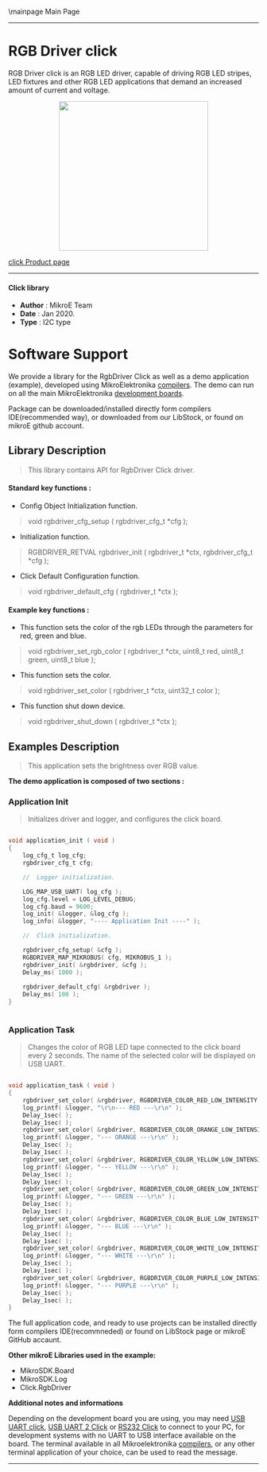 \mainpage Main Page
 
 

---
# RGB Driver click

RGB Driver click is an RGB LED driver, capable of driving RGB LED stripes, LED fixtures and other RGB LED applications that demand an increased amount of current and voltage.

<p align="center">
  <img src="https://download.mikroe.com/images/click_for_ide/rgbdriver_click.png" height=300px>
</p>

[click Product page](https://www.mikroe.com/rgb-driver-click)

---


#### Click library 

- **Author**        : MikroE Team
- **Date**          : Jan 2020.
- **Type**          : I2C type


# Software Support

We provide a library for the RgbDriver Click 
as well as a demo application (example), developed using MikroElektronika 
[compilers](https://shop.mikroe.com/compilers). 
The demo can run on all the main MikroElektronika [development boards](https://shop.mikroe.com/development-boards).

Package can be downloaded/installed directly form compilers IDE(recommended way), or downloaded from our LibStock, or found on mikroE github account. 

## Library Description

> This library contains API for RgbDriver Click driver.

#### Standard key functions :

- Config Object Initialization function.
> void rgbdriver_cfg_setup ( rgbdriver_cfg_t *cfg ); 
 
- Initialization function.
> RGBDRIVER_RETVAL rgbdriver_init ( rgbdriver_t *ctx, rgbdriver_cfg_t *cfg );

- Click Default Configuration function.
> void rgbdriver_default_cfg ( rgbdriver_t *ctx );


#### Example key functions :

- This function sets the color of the rgb LEDs through the parameters for red, green and blue.
> void rgbdriver_set_rgb_color ( rgbdriver_t *ctx, uint8_t red, uint8_t green, uint8_t blue );
 
- This function sets the color.
> void rgbdriver_set_color ( rgbdriver_t *ctx, uint32_t color );

- This function shut down device.
> void rgbdriver_shut_down ( rgbdriver_t *ctx );

## Examples Description

> This application sets the brightness over RGB value.

**The demo application is composed of two sections :**

### Application Init 

> Initializes driver and logger, and configures the click board.

```c

void application_init ( void )
{
    log_cfg_t log_cfg;
    rgbdriver_cfg_t cfg;

    //  Logger initialization.

    LOG_MAP_USB_UART( log_cfg );
    log_cfg.level = LOG_LEVEL_DEBUG;
    log_cfg.baud = 9600;
    log_init( &logger, &log_cfg );
    log_info( &logger, "---- Application Init ----" );

    //  Click initialization.

    rgbdriver_cfg_setup( &cfg );
    RGBDRIVER_MAP_MIKROBUS( cfg, MIKROBUS_1 );
    rgbdriver_init( &rgbdriver, &cfg );
    Delay_ms( 1000 );
    
    rgbdriver_default_cfg( &rgbdriver );
    Delay_ms( 100 );
}
  
```

### Application Task

> Changes the color of RGB LED tape connected to the click board every 2 seconds.
> The name of the selected color will be displayed on USB UART.

```c

void application_task ( void )
{
    rgbdriver_set_color( &rgbdriver, RGBDRIVER_COLOR_RED_LOW_INTENSITY );
    log_printf( &logger, "\r\n--- RED ---\r\n" );
    Delay_1sec( );
    Delay_1sec( );
    rgbdriver_set_color( &rgbdriver, RGBDRIVER_COLOR_ORANGE_LOW_INTENSITY );
    log_printf( &logger, "--- ORANGE ---\r\n" );
    Delay_1sec( );
    Delay_1sec( );
    rgbdriver_set_color( &rgbdriver, RGBDRIVER_COLOR_YELLOW_LOW_INTENSITY );
    log_printf( &logger, "--- YELLOW ---\r\n" );
    Delay_1sec( );
    Delay_1sec( );
    rgbdriver_set_color( &rgbdriver, RGBDRIVER_COLOR_GREEN_LOW_INTENSITY );
    log_printf( &logger, "--- GREEN ---\r\n" );
    Delay_1sec( );
    Delay_1sec( );
    rgbdriver_set_color( &rgbdriver, RGBDRIVER_COLOR_BLUE_LOW_INTENSITY );
    log_printf( &logger, "--- BLUE ---\r\n" );
    Delay_1sec( );
    Delay_1sec( );
    rgbdriver_set_color( &rgbdriver, RGBDRIVER_COLOR_WHITE_LOW_INTENSITY );
    log_printf( &logger, "--- WHITE ---\r\n" );
    Delay_1sec( );
    Delay_1sec( );
    rgbdriver_set_color( &rgbdriver, RGBDRIVER_COLOR_PURPLE_LOW_INTENSITY );
    log_printf( &logger, "--- PURPLE ---\r\n" );
    Delay_1sec( );
    Delay_1sec( );
} 

```

The full application code, and ready to use projects can be  installed directly form compilers IDE(recommneded) or found on LibStock page or mikroE GitHub accaunt.

**Other mikroE Libraries used in the example:** 

- MikroSDK.Board
- MikroSDK.Log
- Click.RgbDriver

**Additional notes and informations**

Depending on the development board you are using, you may need 
[USB UART click](https://shop.mikroe.com/usb-uart-click), 
[USB UART 2 Click](https://shop.mikroe.com/usb-uart-2-click) or 
[RS232 Click](https://shop.mikroe.com/rs232-click) to connect to your PC, for 
development systems with no UART to USB interface available on the board. The 
terminal available in all Mikroelektronika 
[compilers](https://shop.mikroe.com/compilers), or any other terminal application 
of your choice, can be used to read the message.



---
